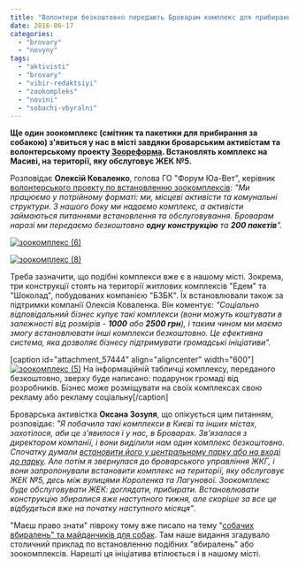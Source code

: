 ```yaml
---
title: "Волонтери безкоштовно передають Броварам комплекс для прибирання за собаками"
date: 2016-06-17
categories: 
  - "brovary"
  - "novyny"
tags: 
  - "aktivisti"
  - "brovary"
  - "vibir-redaktsiyi"
  - "zookompleks"
  - "novini"
  - "sobachi-vbyralni"
---
```


**Ще один зоокомплекс (смітник та пакетики для прибирання за собакою) з'явиться у нас в місті завдяки броварським активістам та волонтерському проекту [Зоореформа](http://zooreforma.org.ua/). Встановлять комплекс на Масиві, на території, яку обслуговує ЖЕК №5.**

Розповідає **Олексій Коваленко**, голова ГО "Форум Юа-Вет", керівник [волонтерського проекту по встановленню зоокомплексів](https://www.facebook.com/zoocomplex/info/?entry_point=page_nav_about_item&tab=page_info): _"Ми працюємо у потрійному форматі: ми, місцеві активісти та комунальні структури. З нашого боку ми надаємо комплекс, а активісти займаються питаннями встановлення та обслуговування. Броварам наразі ми передаємо безкоштовно **одну** **конструкцію** та **200 пакетів**"._

[![зоокомплекс (6)](https://mpz.brovary.org/wp-content/uploads/2016/06/zookompleks-6.jpg)](https://mpz.brovary.org/wp-content/uploads/2016/06/zookompleks-6.jpg)

[![зоокомплекс (8)](https://mpz.brovary.org/wp-content/uploads/2016/06/zookompleks-8.jpg)](https://mpz.brovary.org/wp-content/uploads/2016/06/zookompleks-8.jpg)

Треба зазначити, що подібні комплекси вже є в нашому місті. Зокрема, три конструкції стоять на території житлових комплексів "Едем" та "Шоколад", побудованих компанією "БЗБК". Їх встановлювали також за підтримки компанії Олексія Коваленка. Він коментує: _"Соціально відповідальний бізнес купує такі комплекси (вони можуть коштувати в залежності від розмірів - **1000** або **2500 грн**), і таким чином ми маємо змогу встановлювати інші комплекси безкоштовно. Це ефективна система, яка дозволяє бізнесу підтримувати громадські ініціативи"._

\[caption id="attachment\_57444" align="aligncenter" width="600"\][![зоокомплекс (5)](https://mpz.brovary.org/wp-content/uploads/2016/06/zookompleks-5.jpg)](https://mpz.brovary.org/wp-content/uploads/2016/06/zookompleks-5.jpg) На інформаційній табличці комплексу, переданого безкоштовно, зверху буде написано: подарунок громаді від розробників. Бізнес може розміщувати на своїх комплексах свою рекламу або рекламу соціальну\[/caption\]

Броварська активістка **Оксана Зозуля**, що опікується цим питанням, розповідає: _"Я побачила такі комплекси в Києві та інших містах, захотілося, аби це з'явилося і у нас, в Броварах. Зв'язалася з директором компанії, і вони виділили нам один комплекс безкоштовно. Спочатку думали [встановити його у центральному парку або на вході до парку](https://www.facebook.com/groups/brovary/permalink/1284064984956798/). Але потім я звернулася до броварського управління ЖКГ, і вони запропонували встановити комплекс на території, яку обслуговує ЖЕК №5, десь між вулицями Короленка та Лагунової. Зоокомплекс буде обслуговувати ЖЕК: доглядати, прибирати. Встановлювати конструкцію збиралися вже наступного тижня, але скоріше за все це відбудеться вже на початку наступного місяця"_.

"Маєш право знати" півроку тому вже писало на тему "[собачих вбиралень" та майданчиків для собак](https://mpz.brovary.org/49326-2/). Там наше видання згадувало столичний приклад по встановленню подібних "вбиралень" або зоокомплексів. Нарешті ця ініціатива втілюється і в нашому місті.
